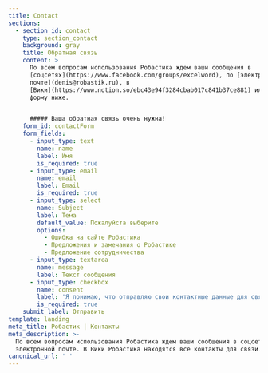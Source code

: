 ```yaml
---
title: Contact
sections:
  - section_id: contact
    type: section_contact
    background: gray
    title: Обратная связь
    content: >
      По всем вопросам использования Робастика ждем ваши сообщения в
      [соцсетях](https://www.facebook.com/groups/excelword), по [электронной
      почте](denis@robastik.ru), в
      [Вики](https://www.notion.so/ebc43e94f3284cbab017c841b37ce881) или через
      форму ниже.


      ##### Ваша обратная связь очень нужна!
    form_id: contactForm
    form_fields:
      - input_type: text
        name: name
        label: Имя
        is_required: true
      - input_type: email
        name: email
        label: Email
        is_required: true
      - input_type: select
        name: Subject
        label: Тема
        default_value: Пожалуйста выберите
        options:
          - Ошибка на сайте Робастика
          - Предложения и замечания о Робастике
          - Предложение сотрудничества
      - input_type: textarea
        name: message
        label: Текст сообщения
      - input_type: checkbox
        name: consent
        label: 'Я понимаю, что отправляю свои контактные данные для связи со мной.'
        is_required: true
    submit_label: Отправить
template: landing
meta_title: Робастик | Контакты
meta_description: >-
  По всем вопросам использования Робастика ждем ваши сообщения в соцсетях, по
  электронной почте. В Вики Робастика находятся все контакты для связи.
canonical_url: ' '
---
```


